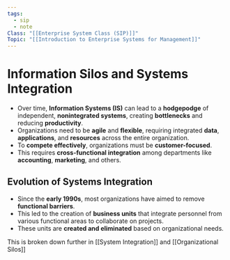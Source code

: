 ```yaml
---
tags:
  - sip
  - note
Class: "[[Enterprise System Class (SIP)]]"
Topic: "[[Introduction to Enterprise Systems for Management]]"
---
```


# Information Silos and Systems Integration

- Over time, **Information Systems (IS)** can lead to a **hodgepodge** of independent, **nonintegrated systems**, creating **bottlenecks** and reducing **productivity**.
- Organizations need to be **agile** and **flexible**, requiring integrated **data**, **applications**, and **resources** across the entire organization.
- To **compete effectively**, organizations must be **customer-focused**.
- This requires **cross-functional integration** among departments like **accounting**, **marketing**, and others.

## Evolution of Systems Integration

- Since the **early 1990s**, most organizations have aimed to remove **functional barriers**.
- This led to the creation of **business units** that integrate personnel from various functional areas to collaborate on projects.
- These units are **created and eliminated** based on organizational needs.

This is broken down further in [[System Integration]] and [[Organizational Silos]] 